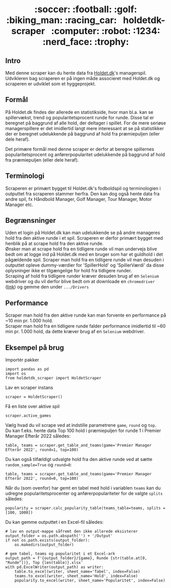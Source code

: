 <h1 align="center">
:soccer: :football: :golf: :biking_man: :racing_car: &nbsp; holdetdk-scraper &nbsp; :computer: :robot: :1234: :nerd_face: :trophy:
</h1>

## Intro
Med denne scraper kan du hente data fra [Holdet.dk](http://www.holdet.dk)'s managerspil. <br/>
Udvikleren bag scraperen er på ingen måde associeret med Holdet.dk og scraperen er udviklet som et hyggeprojekt.

## Formål
På Holdet.dk findes der allerede en statistikside, hvor man bl.a. kan se spillervækst, trend og popularitetsprocent runde for runde. Disse tal er beregnet på baggrund af alle hold, der deltager i spillet. For de mere seriøse managerspillere er det imidlertid langt mere interessant at se på statistikker der er beregnet udelukkende på baggrund af hold fra præmiepuljen (eller dele heraf).

Det primære formål med denne scraper er derfor at beregne spillernes popularitetsprocent og anførerpopularitet udelukkende på baggrund af hold fra præmiepuljen (eller dele heraf).

## Terminologi
Scraperen er primært bygget til Holdet.dk's fodboldspil og terminologien i outputtet fra scraperen stammer herfra. Den kan dog også hente data fra andre spil, fx Håndbold Manager, Golf Manager, Tour Manager, Motor Manager etc.

## Begrænsninger
Uden et login på Holdet.dk kan man udelukkende se på andre manageres hold fra den aktive runde i et spil. Scraperen er derfor primært bygget med henblik på at scrape hold fra den aktive runde. <br/>
Ønsker man at scrape hold fra en tidligere runde vil man undervejs blive bedt om at logge ind på Holdet.dk med en bruger som har et guldhold i det pågældende spil. Scraper man hold fra en tidligere runde vil man desuden i outputtet opleve dummy-værdier for 'SpillerHold' og 'SpillerVærdi' da disse oplysninger ikke er tilgængelige for hold fra tidligere runder. <br/>
Scraping af hold fra tidligere runder kræver desuden brug af en ```Selenium``` webdriver og du vil derfor blive bedt om at downloade en ```chromedriver``` ([link](https://sites.google.com/chromium.org/driver/)) og gemme den under ```.../Drivers```

## Performance
Scraper man hold fra den aktive runde kan man forvente en performance på ~10 min pr. 1.000 hold. <br/>
Scraper man hold fra en tidligere runde falder performance imidlertid til ~60 min pr. 1.000 hold, da dette kræver brug af en ```Selenium``` webdriver. 

## Eksempel på brug
Importér pakker
```
import pandas as pd
import os
from holdetdk_scraper import HoldetScraper
```

Lav en scraper instans
```
scraper = HoldetScraper()
```

Få en liste over aktive spil
```
scraper.active_games
```

Vælg hvad du vil scrape ved at indstille parametrene ```game```, ```round``` og ```top```. <br/>
Du kan f.eks. hente data Top 100 hold i præmiepuljen for runde 1 i Premier Manager Efterår 2022 således:
```
table, teams = scraper.get_table_and_teams(game='Premier Manager Efterår 2022', round=1, top=100)
```

Du kan også tilfældigt udvalgte hold fra den aktive runde ved at sætte ```random_sample=True``` og ```round=0```:
```
table, teams = scraper.get_table_and_teams(game='Premier Manager Efterår 2022', round=0, top=100) 
```

Når du (som ovenfor) har gemt en tabel med hold i variablen ```teams``` kan du udregne popularitetsprocenter og anførerpopulariteter for de valgte ```splits``` således:
```
popularity = scraper.calc_popularity_table(teams_table=teams, splits = [100, 1000])
```

Du kan gemme outputtet i en Excel-fil således:
```
# lav en output-mappe såfremt den ikke allerede eksisterer
output_folder = os.path.abspath('') + '/Output'
if not os.path.exists(output_folder):
    os.makedirs(output_folder)

# gem tabel, teams og popularitet i et Excel-ark
output_path = f'{output_folder}/{game}, Runde {str(table.at[0, "Runde"])}, Top {len(table)}.xlsx'
with pd.ExcelWriter(output_path) as writer:  
    table.to_excel(writer, sheet_name='Tabel', index=False)
    teams.to_excel(writer, sheet_name='Hold', index=False)
    popularity.to_excel(writer, sheet_name='Popularitet', index=False)
```